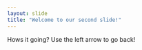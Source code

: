 ```yaml
---
layout: slide
title: "Welcome to our second slide!"
---
```

Hows it going?
Use the left arrow to go back!
